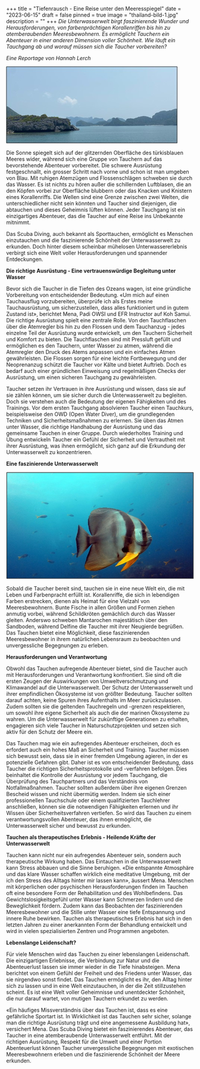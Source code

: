 +++
title = "Tiefenrausch - Eine Reise unter den Meeresspiegel"
date = "2023-06-15"
draft = false
pinned = true
image = "thailand-bild-1.jpg"
description = ""
+++
*Die Unterwasserwelt birgt faszinierende Wunder und Herausforderungen, von farbenprächtigen Korallenriffen bis hin zu atemberaubenden Meeresbewohnern. Es ermöglicht Tauchern ein Abenteuer in einer anderen Dimension voller Schönheit. Wie läuft ein Tauchgang ab und worauf müssen sich die Taucher vorbereiten?*

*Eine Reportage von Hannah Lerch*

![Thailands Meere ziehen Jahr für Jahr Touristen ins Land in Süd-Ostasien. Bild aus eigener Quelle](thailand-bild-1.jpg)

Die Sonne spiegelt sich auf der glitzernden Oberfläche des türkisblauen Meeres wider, während sich eine Gruppe von Tauchern auf das bevorstehende Abenteuer vorbereitet. Die schwere Ausrüstung festgeschnallt, ein grosser Schritt nach vorne und schon ist man umgeben von Blau. Mit ruhigen Atemzügen und Flossenschlägen schweben sie durch das Wasser. Es ist nichts zu hören außer die schillernden Luftblasen, die an den Köpfen vorbei zur Oberfläche blubbern oder das Knacken und Knistern eines Korallenriffs. Die Wellen sind eine Grenze zwischen zwei Welten, die unterschiedlicher nicht sein könnten und Taucher sind diejenigen, die abtauchen und dieses Geheimnis lüften können. Jeder Tauchgang ist ein einzigartiges Abenteuer, das die Taucher auf eine Reise ins Unbekannte mitnimmt.

Das Scuba Diving, auch bekannt als Sporttauchen, ermöglicht es Menschen einzutauchen und die faszinierende Schönheit der Unterwasserwelt zu erkunden. Doch hinter diesem scheinbar mühelosen Unterwassererlebnis verbirgt sich eine Welt voller Herausforderungen und spannender Entdeckungen.

**Die richtige Ausrüstung - Eine vertrauenswürdige Begleitung unter Wasser**

Bevor sich die Taucher in die Tiefen des Ozeans wagen, ist eine gründliche Vorbereitung von entscheidender Bedeutung. «Um mich auf einen Tauchausflug vorzubereiten, überprüfe ich als Erstes meine Tauchausrüstung, um sicherzustellen, dass alles funktioniert und in gutem Zustand ist», berichtet Mena, Padi OWSI und EFR Instructor auf Koh Samui. Die richtige Ausrüstung spielt eine zentrale Rolle. Von den Tauchflaschen über die Atemregler bis hin zu den Flossen und dem Tauchanzug - jedes einzelne Teil der Ausrüstung wurde entwickelt, um den Tauchern Sicherheit und Komfort zu bieten. Die Tauchflaschen sind mit Pressluft gefüllt und ermöglichen es den Tauchern, unter Wasser zu atmen, während die Atemregler den Druck des Atems anpassen und ein einfaches Atmen gewährleisten. Die Flossen sorgen für eine leichte Fortbewegung und der Neoprenanzug schützt die Taucher vor Kälte und bietet Auftrieb. Doch es bedarf auch einer gründlichen Einweisung und regelmäßigen Checks der Ausrüstung, um einen sicheren Tauchgang zu gewährleisten.

Taucher setzen ihr Vertrauen in ihre Ausrüstung und wissen, dass sie auf sie zählen können, um sie sicher durch die Unterwasserwelt zu begleiten. Doch sie verstehen auch die Bedeutung der eigenen Fähigkeiten und des Trainings. Vor dem ersten Tauchgang absolvieren Taucher einen Tauchkurs, beispielsweise den OWD (Open Water Diver), um die grundlegenden Techniken und Sicherheitsmaßnahmen zu erlernen. Sie üben das Atmen unter Wasser, die richtige Handhabung der Ausrüstung und das gemeinsame Tauchen in einer Gruppe. Durch wiederholtes Training und Übung entwickeln Taucher ein Gefühl der Sicherheit und Vertrautheit mit ihrer Ausrüstung, was ihnen ermöglicht, sich ganz auf die Erkundung der Unterwasserwelt zu konzentrieren.

**Eine faszinierende Unterwasserwelt**

![Bei Chumphon Pinnacle vor Koh Tao, Bild aus eigener Quelle](thailand-bild-2.jpg)

Sobald die Taucher bereit sind, tauchen sie in eine neue Welt ein, die mit Leben und Farbenpracht erfüllt ist. Korallenriffe, die sich in lebendigen Farben erstrecken, dienen als Heimat für eine Vielzahl von Meeresbewohnern. Bunte Fische in allen Größen und Formen ziehen anmutig vorbei, während Schildkröten gemächlich durch das Wasser gleiten. Anderswo schweben Mantarochen majestätisch über den Sandboden, während Delfine die Taucher mit ihrer Neugierde begrüßen. Das Tauchen bietet eine Möglichkeit, diese faszinierenden Meeresbewohner in ihrem natürlichen Lebensraum zu beobachten und unvergessliche Begegnungen zu erleben.

**Herausforderungen und Verantwortung**

Obwohl das Tauchen aufregende Abenteuer bietet, sind die Taucher auch mit Herausforderungen und Verantwortung konfrontiert. Sie sind oft die ersten Zeugen der Auswirkungen von Umweltverschmutzung und Klimawandel auf die Unterwasserwelt. Der Schutz der Unterwasserwelt und ihrer empfindlichen Ökosysteme ist von größter Bedeutung. Taucher sollten darauf achten, keine Spuren ihres Aufenthalts im Meer zurückzulassen. Zudem sollten sie die geltenden Tauchregeln und -grenzen respektieren, um sowohl ihre eigene Sicherheit als auch die der marinen Ökosysteme zu wahren. Um die Unterwasserwelt für zukünftige Generationen zu erhalten, engagieren sich viele Taucher in Naturschutzprojekten und setzen sich aktiv für den Schutz der Meere ein.

Das Tauchen mag wie ein aufregendes Abenteuer erscheinen, doch es erfordert auch ein hohes Maß an Sicherheit und Training. Taucher müssen sich bewusst sein, dass sie in einer fremden Umgebung agieren, in der es potenzielle Gefahren gibt. Daher ist es von entscheidender Bedeutung, dass Taucher die richtigen Sicherheitsprotokolle und -verfahren befolgen. Dies beinhaltet die Kontrolle der Ausrüstung vor jedem Tauchgang, die Überprüfung des Tauchpartners und das Verständnis von Notfallmaßnahmen. Taucher sollten außerdem über ihre eigenen Grenzen Bescheid wissen und nicht übermütig werden. Indem sie sich einer professionellen Tauchschule oder einem qualifizierten Tauchlehrer anschließen, können sie die notwendigen Fähigkeiten erlernen und ihr Wissen über Sicherheitsverfahren vertiefen. So wird das Tauchen zu einem verantwortungsvollen Abenteuer, das ihnen ermöglicht, die Unterwasserwelt sicher und bewusst zu erkunden.

**Tauchen als therapeutisches Erlebnis - Heilende Kräfte der Unterwasserwelt**

Tauchen kann nicht nur ein aufregendes Abenteuer sein, sondern auch therapeutische Wirkung haben. Das Eintauchen in die Unterwasserwelt kann Stress abbauen und die Sinne beruhigen. «Die entspannte Atmosphäre und das klare Wasser schaffen wirklich eine meditative Umgebung, mit der ich den Stress des Alltags hinter mir lassen kann», äussert Mena. Menschen mit körperlichen oder psychischen Herausforderungen finden im Tauchen oft eine besondere Form der Rehabilitation und des Wohlbefindens. Das Gewichtslosigkeitsgefühl unter Wasser kann Schmerzen lindern und die Beweglichkeit fördern. Zudem kann das Beobachten der faszinierenden Meeresbewohner und die Stille unter Wasser eine tiefe Entspannung und innere Ruhe bewirken. Tauchen als therapeutisches Erlebnis hat sich in den letzten Jahren zu einer anerkannten Form der Behandlung entwickelt und wird in vielen spezialisierten Zentren und Programmen angeboten.

**Lebenslange Leidenschaft?**

Für viele Menschen wird das Tauchen zu einer lebenslangen Leidenschaft. Die einzigartigen Erlebnisse, die Verbindung zur Natur und die Abenteuerlust lassen sie immer wieder in die Tiefe hinabsteigen. Mena berichtet von einem Gefühl der Freiheit und des Friedens unter Wasser, das sie nirgendwo sonst findet. Das Tauchen ermöglicht es ihr, den Alltag hinter sich zu lassen und in eine Welt einzutauchen, in der die Zeit stillzustehen scheint. Es ist eine Welt voller Geheimnisse und unentdeckter Schönheit, die nur darauf wartet, von mutigen Tauchern erkundet zu werden.

«Ein häufiges Missverständnis über das Tauchen ist, dass es eine gefährliche Sportart ist. In Wirklichkeit ist das Tauchen sehr sicher, solange man die richtige Ausrüstung trägt und eine angemessene Ausbildung hat», versichert Mena. Das Scuba Diving bietet ein faszinierendes Abenteuer, das Taucher in eine atemberaubende Unterwasserwelt entführt. Mit der richtigen Ausrüstung, Respekt für die Umwelt und einer Portion Abenteuerlust können Taucher unvergessliche Begegnungen mit exotischen Meeresbewohnern erleben und die faszinierende Schönheit der Meere erkunden.